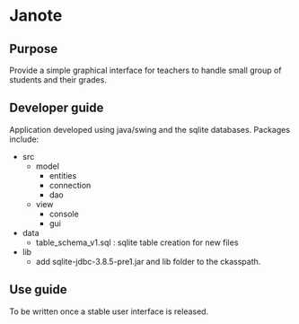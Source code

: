 # Janote

## Purpose

Provide a simple graphical interface for teachers to handle small group of students and their grades. 


## Developer guide

Application developed using java/swing and the sqlite databases. Packages include: 

- src
	- model
    	- entities
     	- connection
        - dao
	- view 
		- console
    	- gui 
- data
    - table_schema_v1.sql : sqlite table creation for new files
- lib 
	- add sqlite-jdbc-3.8.5-pre1.jar and lib folder to the ckasspath.
	
    
## Use guide

To be written once a stable user interface is released. 

